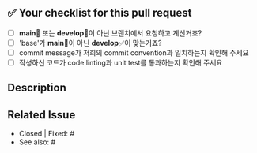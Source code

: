 ## ✅ Your checklist for this pull request

- [ ] **main**🚫 또는 **develop**🚫이 아닌 브랜치에서 요청하고 계신거죠? 
- [ ] 'base'가 **main**🚫이 아닌 **develop**✅이 맞는거죠?
- [ ] commit message가 저희의 commit convention과 일치하는지 확인해 주세요
- [ ] 작성하신 코드가 code linting과 unit test를 통과하는지 확인해 주세요

## Description

<!-- Pull Request에 대해 설명해 주세요 -->

## Related Issue

- Closed | Fixed: #
- See also: #
